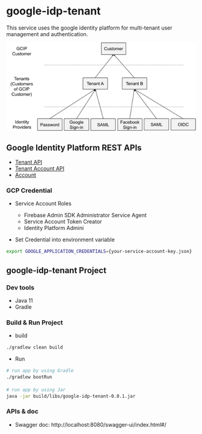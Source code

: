 # google-idp-tenant

This service uses the google identity platform for multi-tenant user management and authentication.

![](multi-tenant.png)

## Google Identity Platform REST APIs
- [Tenant API](https://cloud.google.com/identity-platform/docs/reference/rest/v2/projects.tenants)
- [Tenant Account API](https://cloud.google.com/identity-platform/docs/reference/rest/v1/projects.tenants)
- [Account](https://cloud.google.com/identity-platform/docs/reference/rest/v1/accounts)

### GCP Credential
- Service Account Roles
  - Firebase Admin SDK Administrator Service Agent
  - Service Account Token Creator
  - Identity Platform Admini

- Set Credential into environment variable
```bash
export GOOGLE_APPLICATION_CREDENTIALS={your-service-account-key.json}
```


## google-idp-tenant Project
### Dev tools
- Java 11
- Gradle

### Build & Run Project
- build
```bash
./gradlew clean build
```

- Run
```bash
# run app by using Gradle
./gradlew bootRun

# run app by using Jar
java -jar build/libs/google-idp-tenant-0.0.1.jar
```

### APIs & doc
- Swagger doc: http://localhost:8080/swagger-ui/index.html#/
